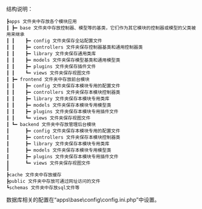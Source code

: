 结构说明：

	┣apps 文件夹中存放各个模块应用
	┃ ┣━ base 文件夹中存放控制器、模型等的基类，它们作为其它模块的控制器或模型的父类被用来继承
	┃ ┃    ┣━ config 文件夹保存全站配置文件
	┃ ┃    ┣━ controllers 文件夹保存控制器基类和通用控制器类
	┃ ┃    ┣━ library 文件夹保存通用类库
	┃ ┃    ┣━ models 文件夹保存模型基类和通用模型类
	┃ ┃    ┣━ plugins 文件夹保存插件文件
	┃ ┃    ┗━ views 文件夹保存视图文件
	┃ ┣━ frontend 文件夹中存放前台模块
	┃ ┃    ┣━ config 文件夹保存本模块专用的配置文件
	┃ ┃    ┣━ controllers 文件夹保存本模块控制器类
	┃ ┃    ┣━ library 文件夹保存本模块专用类库
	┃ ┃    ┣━ models 文件夹保存本模块专用模型类
	┃ ┃    ┣━ plugins 文件夹保存本模块专用插件文件
	┃ ┃    ┗━ views 文件夹保存视图文件
	┃ ┗━ backend 文件夹中存放管理后台模块
	┃      ┣━ config 文件夹保存本模块专用的配置文件
	┃      ┣━ controllers 文件夹保存本模块控制器类
	┃      ┣━ library 文件夹保存本模块专用类库
	┃      ┣━ models 文件夹保存本模块专用模型类
	┃      ┣━ plugins 文件夹保存本模块专用插件文件
	┃      ┗━ views 文件夹保存视图文件
	┃ 
	┣cache 文件夹中存放缓存
	┣public 文件夹中存放可通过网址访问的文件
	┗schemas 文件夹中存放sql文件等

数据库相关的配置在“apps\base\config\config.ini.php”中设置。